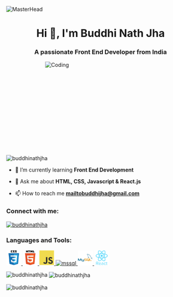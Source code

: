 ![MasterHead](https://media.licdn.com/dms/image/D4D16AQHgHB8VKvLp9Q/profile-displaybackgroundimage-shrink_350_1400/0/1681386110371?e=1686787200&v=beta&t=vpEGbMcyWRsvgnSWxG_hX7aCvCMa3qro6LcZY9HvHrE)
<h1 align="center">Hi 👋, I'm Buddhi Nath Jha</h1>
<h3 align="center">A passionate Front End Developer from India</h3>
<img align="right" alt="Coding" width="400" height="250"src="https://jayamwebsolutions.com/img/website.gif">
<p align="left"> <img src="https://komarev.com/ghpvc/?username=buddhinathjha&label=Profile%20views&color=0e75b6&style=flat" alt="buddhinathjha" /> </p>

- 🌱 I’m currently learning **Front End Development**

- 💬 Ask me about **HTML, CSS, Javascript & React.js**

- 📫 How to reach me **mailtobuddhijha@gmail.com**

<h3 align="left">Connect with me:</h3>
<p align="left">
<a href="https://linkedin.com/in/buddhinathjha" target="blank"><img align="center" src="https://raw.githubusercontent.com/rahuldkjain/github-profile-readme-generator/master/src/images/icons/Social/linked-in-alt.svg" alt="buddhinathjha" height="30" width="40" /></a>
</p>

<h3 align="left">Languages and Tools:</h3>
<p align="left"> <a href="https://www.w3schools.com/css/" target="_blank" rel="noreferrer"> <img src="https://raw.githubusercontent.com/devicons/devicon/master/icons/css3/css3-original-wordmark.svg" alt="css3" width="40" height="40"/> </a> <a href="https://www.w3.org/html/" target="_blank" rel="noreferrer"> <img src="https://raw.githubusercontent.com/devicons/devicon/master/icons/html5/html5-original-wordmark.svg" alt="html5" width="40" height="40"/> </a> <a href="https://developer.mozilla.org/en-US/docs/Web/JavaScript" target="_blank" rel="noreferrer"> <img src="https://raw.githubusercontent.com/devicons/devicon/master/icons/javascript/javascript-original.svg" alt="javascript" width="40" height="40"/> </a> <a href="https://www.microsoft.com/en-us/sql-server" target="_blank" rel="noreferrer"> <img src="https://www.svgrepo.com/show/303229/microsoft-sql-server-logo.svg" alt="mssql" width="40" height="40"/> </a> <a href="https://www.mysql.com/" target="_blank" rel="noreferrer"> <img src="https://raw.githubusercontent.com/devicons/devicon/master/icons/mysql/mysql-original-wordmark.svg" alt="mysql" width="40" height="40"/> </a> <a href="https://reactjs.org/" target="_blank" rel="noreferrer"> <img src="https://raw.githubusercontent.com/devicons/devicon/master/icons/react/react-original-wordmark.svg" alt="react" width="40" height="40"/> </a> </p>

<p><img align="left" src="https://github-readme-stats.vercel.app/api/top-langs?username=buddhinathjha&show_icons=true&locale=en&layout=compact" alt="buddhinathjha" /></p>

<p>&nbsp;<img align="center" src="https://github-readme-stats.vercel.app/api?username=buddhinathjha&show_icons=true&locale=en" alt="buddhinathjha" /></p>

<p><img align="center" src="https://github-readme-streak-stats.herokuapp.com/?user=buddhinathjha&" alt="buddhinathjha" /></p>
